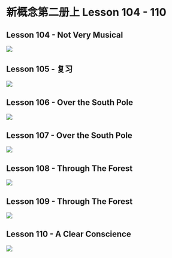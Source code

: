 # 新概念第二册上 Lesson 104 - 110

## Lesson 104 -  Not Very Musical

<img src="lesson/Lesson-104.png">

## Lesson 105 - 复习

<img src="lesson/Lesson-105.png">

## Lesson 106 - Over the South Pole

<img src="lesson/Lesson-106.png">

## Lesson 107 - Over the South Pole

<img src="lesson/Lesson-107.png">

## Lesson 108 - Through The Forest

<img src="lesson/Lesson-108.png">

## Lesson 109 - Through The Forest

<img src="lesson/Lesson-109.png">

## Lesson 110 - A Clear Conscience

<img src="lesson/Lesson-110.png">

